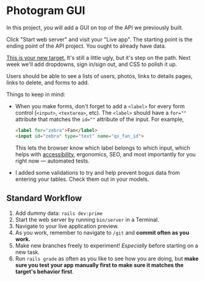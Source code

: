 # Photogram GUI

In this project, you will add a GUI on top of the API we previously built.

Click "Start web server" and visit your "Live app". The starting point is the ending point of the API project. You ought to already have data.

[This is your new target.](http://photogram-gui.herokuapp.com/) It's still a little ugly, but it's step on the path. Next week we'll add dropdowns, sign in/sign out, and CSS to polish it up.

Users should be able to see a lists of users, photos, links to details pages, links to delete, and forms to add.

Things to keep in mind:

 - When you make forms, don't forget to add a `<label>` for every form control (`<input>`, `<textarea>`, etc). The `<label>` should have a `for=""` attribute that matches the `id=""` attribute of the input. For example,

    ```html
    <label for="zebra">Fan</label>
    <input id="zebra" type="text" name="qs_fan_id">
    ```

    This lets the browser know which label belongs to which input, which helps with [accessibility](https://developer.mozilla.org/en-US/docs/Learn/Accessibility/What_is_accessibility), ergonomics, SEO, and most importantly for you right now — automated tests.
 - I added some validations to try and help prevent bogus data from entering your tables. Check them out in your models.

## Standard Workflow

 1. Add dummy data: `rails dev:prime`
 1. Start the web server by running `bin/server` in a Terminal.
 1. Navigate to your live application preview.
 1. As you work, remember to navigate to `/git` and **commit often as you work.**
 1. Make new branches freely to experiment! _Especially_ before starting on a new task.
 1. Run `rails grade` as often as you like to see how you are doing, but **make sure you test your app manually first to make sure it matches the target's behavior first**.
